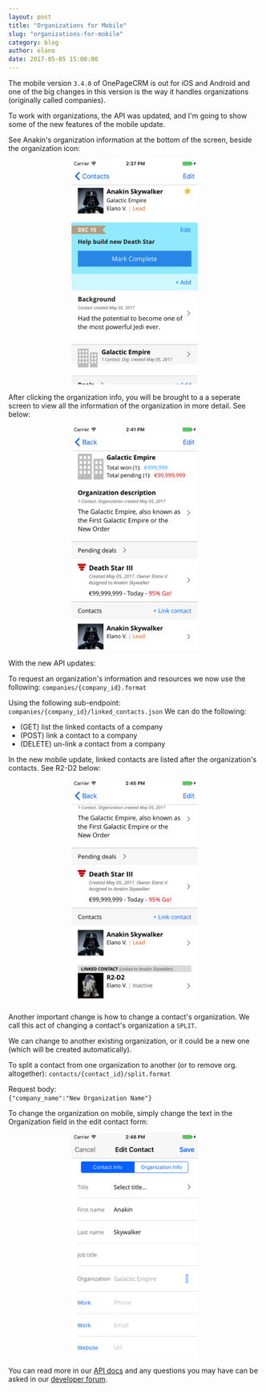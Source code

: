 ```yaml
---
layout: post
title: "Organizations for Mobile"
slug: "organizations-for-mobile"
category: blog
author: elano
date: 2017-05-05 15:00:00
---
```


The mobile version `3.4.0` of OnePageCRM is out for iOS and Android and one of the big changes in this version is the way it handles organizations (originally called companies). 

To work with organizations, the API was updated, and I'm going to show some of the new features of the mobile update.

See Anakin's organization information at the bottom of the screen, beside the organization icon:

<div style="text-align: center">
<img src="/assets/images/api-organization/contact.png" alt="" class="img-responsive" style="width: 50%" /><br />
</div>

After clicking the organization info, you will be brought to a a seperate screen to view all the information of the organization in more detail. See below:

<div style="text-align: center">
<img src="/assets/images/api-organization/organization.png" alt="" class="img-responsive" style="width: 50%" /><br />
</div>

With the new API updates:

To request an organization's information and resources we now use the following: 
`companies/{company_id}.format`

Using the following sub-endpoint: 
`companies/{company_id}/linked_contacts.json`
We can do the following:
- (GET) list the linked contacts of a company
- (POST) link a contact to a company
- (DELETE) un-link a contact from a company

In the new mobile update, linked contacts are listed after the organization's contacts. See R2-D2 below:

<div style="text-align: center">
<img src="/assets/images/api-organization/linked_contact.png" alt="" class="img-responsive" style="width: 50%" /><br />
</div>

Another important change is how to change a contact's organization. We call this act of changing a contact's organization a `SPLIT`.

We can change to another existing organization, or it could be a new one (which will be created automatically).

To split a contact from one organization to another (or to remove org. altogether):
`contacts/{contact_id}/split.format`

Request body:     
`{"company_name":"New Organization Name"}`

To change the organization on mobile, simply change the text in the Organization field in the edit contact form:

<div style="text-align: center">
<img src="/assets/images/api-organization/edit_contact.png" alt="" class="img-responsive" style="width: 50%" /><br />
</div>

You can read more in our [API docs][1] and any questions you may have can be asked in our [developer forum][2].

 [1]: http://developer.onepagecrm.com/#companies
 [2]: http://forum.developer.onepagecrm.com
